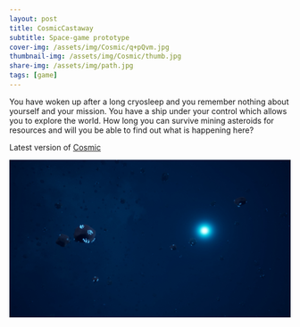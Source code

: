 ```yaml
---
layout: post
title: CosmicCastaway
subtitle: Space-game prototype
cover-img: /assets/img/Cosmic/q+pQvm.jpg
thumbnail-img: /assets/img/Cosmic/thumb.jpg
share-img: /assets/img/path.jpg
tags: [game]
---
```


You have woken up after a long cryosleep and you remember nothing about yourself and your mission. You have a ship under your control which allows you to explore the world. How long you can survive mining asteroids for resources and will you be able to find out what is happening here?

Latest version of [Cosmic](https://sergeyfirsov.itch.io/cosmiccastaway)

[![Cosmic gameplay](/assets/img/Cosmic/JeAMaD.jpg)](https://www.youtube.com/watch?v=ivolm7tuDGE "Cosmic")
